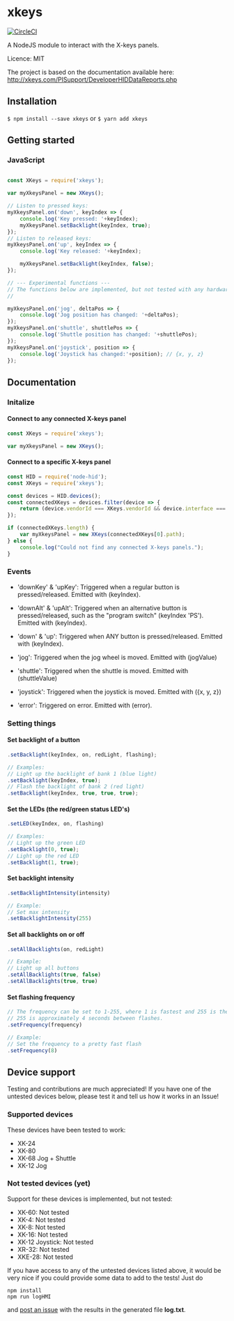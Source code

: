 # xkeys

[![CircleCI](https://circleci.com/gh/SuperFlyTV/xkeys.svg?style=svg)](https://circleci.com/gh/SuperFlyTV/xkeys)

A NodeJS module to interact with the X-keys panels.

Licence: MIT

The project is based on the documentation available here: http://xkeys.com/PISupport/DeveloperHIDDataReports.php

## Installation

`$ npm install --save xkeys`
or
`$ yarn add xkeys`



## Getting started

### JavaScript

```javascript

const XKeys = require('xkeys');

var myXkeysPanel = new XKeys();

// Listen to pressed keys:
myXkeysPanel.on('down', keyIndex => {
	console.log('Key pressed: '+keyIndex);
	myXkeysPanel.setBacklight(keyIndex, true);
});
// Listen to released keys:
myXkeysPanel.on('up', keyIndex => {
	console.log('Key released: '+keyIndex);

	myXkeysPanel.setBacklight(keyIndex, false);
});

// --- Experimental functions ---
// The functions below are implemented, but not tested with any hardware yet.
//

myXkeysPanel.on('jog', deltaPos => {
	console.log('Jog position has changed: '+deltaPos);
});
myXkeysPanel.on('shuttle', shuttlePos => {
	console.log('Shuttle position has changed: '+shuttlePos);
});
myXkeysPanel.on('joystick', position => {
	console.log('Joystick has changed:'+position); // {x, y, z}
});

```

## Documentation

### Initalize
#### Connect to any connected X-keys panel
```javascript
const XKeys = require('xkeys');

var myXkeysPanel = new XKeys();
```
#### Connect to a specific X-keys panel
```javascript
const HID = require('node-hid');
const XKeys = require('xkeys');

const devices = HID.devices();
const connectedXKeys = devices.filter(device => {
	return (device.vendorId === XKeys.vendorId && device.interface === 0); // Make sure that the interface-property is set to 0
});

if (connectedXKeys.length) {
	var myXkeysPanel = new XKeys(connectedXKeys[0].path);
} else {
	console.log("Could not find any connected X-keys panels.");
}

```

### Events

* 'downKey' & 'upKey': Triggered when a regular button is pressed/released. Emitted with (keyIndex).
* 'downAlt' & 'upAlt': Triggered when an alternative button is pressed/released, such as the "program switch" (keyIndex 'PS'). Emitted with (keyIndex).
* 'down' & 'up': Triggered when ANY button is pressed/released. Emitted with (keyIndex).

* 'jog': Triggered when the jog wheel is moved. Emitted with (jogValue)
* 'shuttle': Triggered when the shuttle is moved. Emitted with (shuttleValue)
* 'joystick': Triggered when the joystick is moved. Emitted with ({x, y, z})

* 'error': Triggered on error. Emitted with (error).


### Setting things
#### Set backlight of a button
```javascript
.setBacklight(keyIndex, on, redLight, flashing);

// Examples:
// Light up the backlight of bank 1 (blue light)
.setBacklight(keyIndex, true);
// Flash the backlight of bank 2 (red light)
.setBacklight(keyIndex, true, true, true);
```

#### Set the LEDs (the red/green status LED's)
```javascript
.setLED(keyIndex, on, flashing)

// Examples:
// Light up the green LED
.setBacklight(0, true);
// Light up the red LED
.setBacklight(1, true);
```

#### Set backlight intensity
```javascript
.setBacklightIntensity(intensity)

// Example:
// Set max intensity
.setBacklightIntensity(255)
```

#### Set all backlights on or off
```javascript
.setAllBacklights(on, redLight)

// Example:
// Light up all buttons
.setAllBacklights(true, false)
.setAllBacklights(true, true)
```

#### Set flashing frequency
```javascript
// The frequency can be set to 1-255, where 1 is fastest and 255 is the slowest.
// 255 is approximately 4 seconds between flashes.
.setFrequency(frequency)

// Example:
// Set the frequency to a pretty fast flash
.setFrequency(8)
```


## Device support

Testing and contributions are much appreciated!
If you have one of the untested devices below, please test it and tell us how it works in an Issue!

### Supported devices
These devices have been tested to work:

* XK-24
* XK-80
* XK-68 Jog + Shuttle
* XK-12 Jog

### Not tested devices (yet)

Support for these devices is implemented, but not tested:

* XK-60: Not tested
* XK-4: Not tested
* XK-8: Not tested
* XK-16: Not tested
* XK-12 Joystick: Not tested
* XR-32: Not tested
* XKE-28: Not tested

If you have access to any of the untested devices listed above, it would be very nice if you could provide some data to add to the tests!
Just do
```
npm install
npm run logHMI
```
and [post an issue](https://github.com/SuperFlyTV/xkeys/issues) with the results in the generated file **log.txt**.
